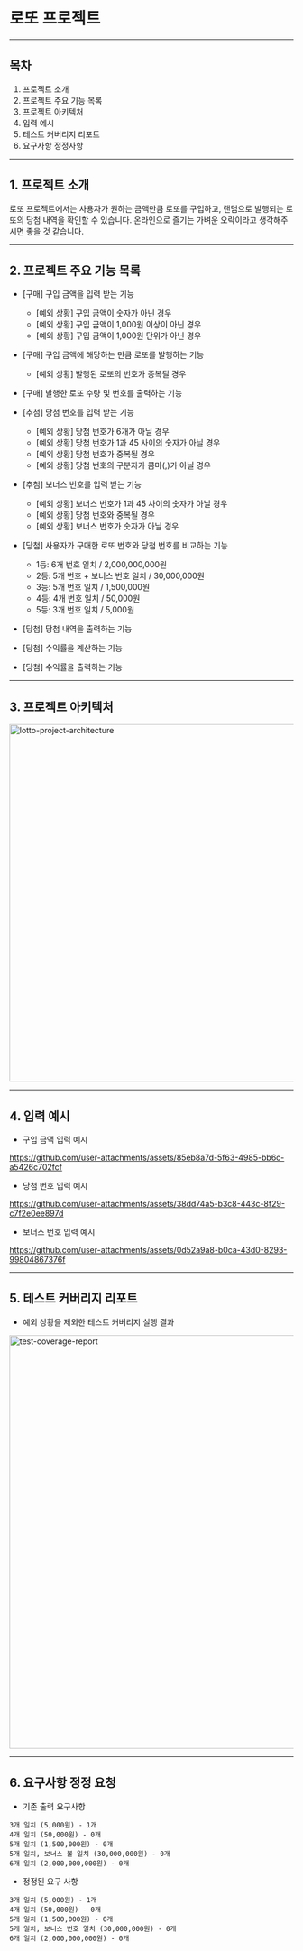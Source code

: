 # 로또 프로젝트

---

## 목차
1. 프로젝트 소개
2. 프로젝트 주요 기능 목록
3. 프로젝트 아키텍처
4. 입력 예시
5. 테스트 커버리지 리포트
6. 요구사항 정정사항

---

## 1. 프로젝트 소개
로또 프로젝트에서는 사용자가 원하는 금액만큼 로또를 구입하고, 랜덤으로 발행되는 로또의 당첨 내역을 확인할 수 있습니다.
온라인으로 즐기는 가벼운 오락이라고 생각해주시면 좋을 것 같습니다.

---

## 2. 프로젝트 주요 기능 목록
- [구매] 구입 금액을 입력 받는 기능
  * [예외 상황] 구입 금액이 숫자가 아닌 경우
  * [예외 상황] 구입 금액이 1,000원 이상이 아닌 경우
  * [예외 상황] 구입 금액이 1,000원 단위가 아닌 경우


- [구매] 구입 금액에 해당하는 만큼 로또를 발행하는 기능
  * [예외 상황] 발행된 로또의 번호가 중복될 경우

- [구매] 발행한 로또 수량 및 번호를 출력하는 기능


- [추첨] 당첨 번호를 입력 받는 기능
  * [예외 상황] 당첨 번호가 6개가 아닐 경우
  * [예외 상황] 당첨 번호가 1과 45 사이의 숫자가 아닐 경우
  * [예외 상황] 당첨 번호가 중복될 경우
  * [예외 상황] 당첨 번호의 구분자가 콤마(,)가 아닐 경우


- [추첨] 보너스 번호를 입력 받는 기능
  * [예외 상황] 보너스 번호가 1과 45 사이의 숫자가 아닐 경우
  * [예외 상황] 당첨 번호와 중복될 경우
  * [예외 상황] 보너스 번호가 숫자가 아닐 경우


- [당첨] 사용자가 구매한 로또 번호와 당첨 번호를 비교하는 기능
  * 1등: 6개 번호 일치 / 2,000,000,000원 
  * 2등: 5개 번호 + 보너스 번호 일치 / 30,000,000원 
  * 3등: 5개 번호 일치 / 1,500,000원 
  * 4등: 4개 번호 일치 / 50,000원 
  * 5등: 3개 번호 일치 / 5,000원


- [당첨] 당첨 내역을 출력하는 기능


- [당첨] 수익률을 계산하는 기능


- [당첨] 수익률을 출력하는 기능

---

## 3. 프로젝트 아키텍처
<img width="634" alt="lotto-project-architecture" src="https://github.com/user-attachments/assets/3d94ea8f-6cc5-4e67-a520-54be11555fb2">

---

## 4. 입력 예시
- 구입 금액 입력 예시

https://github.com/user-attachments/assets/85eb8a7d-5f63-4985-bb6c-a5426c702fcf

- 당첨 번호 입력 예시

https://github.com/user-attachments/assets/38dd74a5-b3c8-443c-8f29-c7f2e0ee897d

- 보너스 번호 입력 예시

https://github.com/user-attachments/assets/0d52a9a8-b0ca-43d0-8293-99804867376f

---

## 5. 테스트 커버리지 리포트
- 예외 상황을 제외한 테스트 커버리지 실행 결과
<img width="733" alt="test-coverage-report" src="https://github.com/user-attachments/assets/bf620d8d-d835-4a81-ace8-c2299d29ec8a">

---

## 6. 요구사항 정정 요청
- 기존 출력 요구사항
```
3개 일치 (5,000원) - 1개
4개 일치 (50,000원) - 0개
5개 일치 (1,500,000원) - 0개
5개 일치, 보너스 볼 일치 (30,000,000원) - 0개
6개 일치 (2,000,000,000원) - 0개
```

- 정정된 요구 사항
```
3개 일치 (5,000원) - 1개
4개 일치 (50,000원) - 0개
5개 일치 (1,500,000원) - 0개
5개 일치, 보너스 번호 일치 (30,000,000원) - 0개
6개 일치 (2,000,000,000원) - 0개
```
